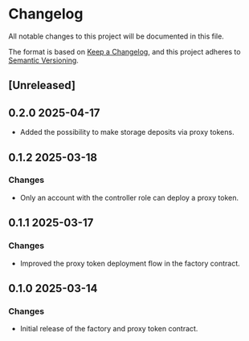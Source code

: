# Changelog

All notable changes to this project will be documented in this file.

The format is based on [Keep a Changelog](https://keepachangelog.com/en/1.0.0/),
and this project adheres to [Semantic Versioning](https://semver.org/spec/v2.0.0.html).

## [Unreleased]

## 0.2.0 2025-04-17

- Added the possibility to make storage deposits via proxy tokens.

## 0.1.2 2025-03-18

### Changes

- Only an account with the controller role can deploy a proxy token.

## 0.1.1 2025-03-17

### Changes

- Improved the proxy token deployment flow in the factory contract.

## 0.1.0 2025-03-14

### Changes

- Initial release of the factory and proxy token contract.
